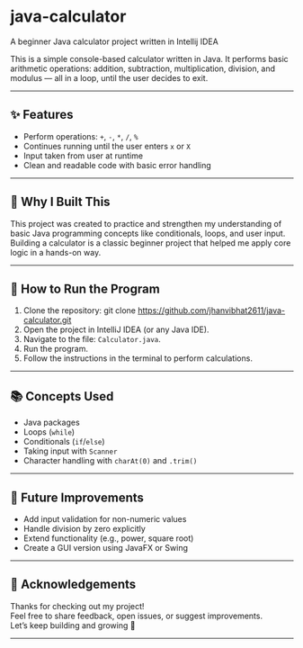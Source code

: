 # java-calculator
A beginner Java calculator project written in Intellij IDEA


This is a simple console-based calculator written in Java. It performs basic arithmetic operations: addition, subtraction, multiplication, division, and modulus — all in a loop, until the user decides to exit.

---

## ✨ Features

- Perform operations: `+`, `-`, `*`, `/`, `%`
- Continues running until the user enters `x` or `X`
- Input taken from user at runtime
- Clean and readable code with basic error handling

---

## 🧠 Why I Built This

This project was created to practice and strengthen my understanding of basic Java programming concepts like conditionals, loops, and user input. Building a calculator is a classic beginner project that helped me apply core logic in a hands-on way.

---

## 🚀 How to Run the Program

1. Clone the repository:
git clone https://github.com/jhanvibhat2611/java-calculator.git
2. Open the project in IntelliJ IDEA (or any Java IDE).
3. Navigate to the file: `Calculator.java`.
4. Run the program.
5. Follow the instructions in the terminal to perform calculations.

---

## 📚 Concepts Used

- Java packages
- Loops (`while`)
- Conditionals (`if`/`else`)
- Taking input with `Scanner`
- Character handling with `charAt(0)` and `.trim()`

---

## 🔧 Future Improvements

- Add input validation for non-numeric values
- Handle division by zero explicitly
- Extend functionality (e.g., power, square root)
- Create a GUI version using JavaFX or Swing

---

## 🙏 Acknowledgements

Thanks for checking out my project!  
Feel free to share feedback, open issues, or suggest improvements.  
Let’s keep building and growing 🚀

---

